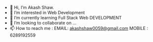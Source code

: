 - 👋 Hi, I’m Akash Shaw.
- 👀 I’m interested in Web Development
- 🌱 I’m currently learning Full Stack Web DEVELOPMENT
- 💞️ I’m looking to collaborate on ...
- 📫 How to reach me : EMAIL: akashshaw0059@gmail.com 
MOBILE : 6289192559

<!---
Troll-Lol0059/Troll-Lol0059 is a ✨ special ✨ repository because its `README.md` (this file) appears on your GitHub profile.
You can click the Preview link to take a look at your changes.
--->
